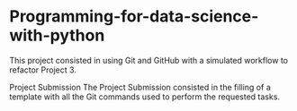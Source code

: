 # Programming-for-data-science-with-python

This project consisted in using Git and GitHub with a simulated workflow to refactor Project 3.

Project Submission
The Project Submission consisted in the filling of a template with all the Git commands used to perform the requested tasks.
